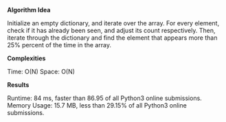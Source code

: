 **Algorithm Idea**

Initialize an empty dictionary, and iterate over the array. For every element, 
check if it has already been seen, and adjust its count respectively. Then, 
iterate through the dictionary and find the element that appears more than 25% percent 
of the time in the array.

**Complexities**

Time: O(N)
Space: O(N)

**Results**

Runtime: 84 ms, faster than 86.95 of all Python3 online submissions.
Memory Usage: 15.7 MB, less than 29.15% of all Python3 online submissions. 

